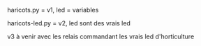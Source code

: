 haricots.py = v1, led = variables

haricots-led.py = v2, led sont des vrais led

v3 à venir avec les relais commandant les vrais led d'horticulture
